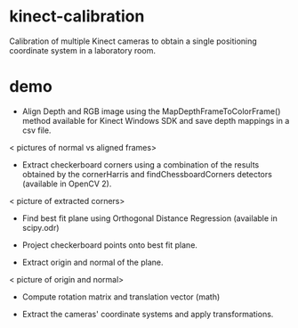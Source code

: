 # kinect-calibration
Calibration of multiple Kinect cameras to obtain a single positioning coordinate system in a laboratory room.

# demo

- Align Depth and RGB image using the MapDepthFrameToColorFrame() method available for Kinect Windows SDK and save depth mappings in a csv file.

< pictures of normal vs aligned frames> 

- Extract checkerboard corners using a combination of the results obtained by the cornerHarris and findChessboardCorners detectors (available in OpenCV 2).

< picture of extracted corners>

- Find best fit plane using Orthogonal Distance Regression (available in scipy.odr)

- Project checkerboard points onto best fit plane.

- Extract origin and normal of the plane.

< picture of origin and normal>

- Compute rotation matrix and translation vector (math)

- Extract the cameras' coordinate systems and apply transformations.
